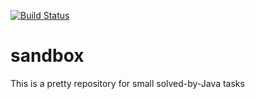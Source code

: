 [![Build Status](https://travis-ci.org/ephemeralin/sandbox.svg?branch=master)](https://travis-ci.org/ephemeralin/sandbox)

sandbox
=================
This is a pretty repository for small solved-by-Java tasks 